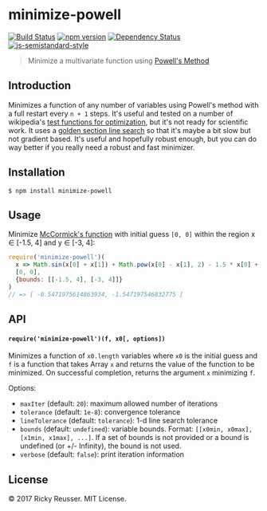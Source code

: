 # minimize-powell

[![Build Status][travis-image]][travis-url] [![npm version][npm-image]][npm-url]  [![Dependency Status][david-image]][david-url] [![js-semistandard-style](https://img.shields.io/badge/code%20style-semistandard-brightgreen.svg?style=flat-square)](https://github.com/Flet/semistandard)

> Minimize a multivariate function using [Powell's Method](https://en.wikipedia.org/wiki/Powell%27s_method)

## Introduction

Minimizes a function of any number of variables using Powell's method with a full restart every `n + 1` steps. It's useful and tested on a number of wikipedia's [test functions for optimization](https://en.wikipedia.org/wiki/Test_functions_for_optimization), but it's not ready for scientific work. It uses a [golden section line search](https://github.com/scijs/minimize-golden-section-1d) so that it's maybe a bit slow but not gradient based. It's useful and hopefully robust enough, but you can do way better if you really need a robust and fast minimizer.

## Installation

```
$ npm install minimize-powell
```

## Usage

Minimize [McCormick's function](https://en.wikipedia.org/wiki/Test_functions_for_optimization) with initial guess `[0, 0]` within the region x ∈ [-1.5, 4] and y ∈ [-3, 4]:

```javascript
require('minimize-powell')(
  x => Math.sin(x[0] + x[1]) + Math.pow(x[0] - x[1], 2) - 1.5 * x[0] + 2.5 * x[1] + 1,
  [0, 0],
  {bounds: [[-1.5, 4], [-3, 4]]}
)
// => [ -0.5471975614863934, -1.547197546832775 ]
```

## API

#### `require('minimize-powell')(f, x0[, options])`

Minimizes a function of `x0.length` variables where `x0` is the initial guess and `f` is a function that takes Array `x` and returns the value of the function to be minimized. On successful completion, returns the argument `x` minimizing `f`.

Options:

- `maxIter` (default: `20`): maximum allowed number of iterations
- `tolerance` (default: `1e-8`): convergence tolerance
- `lineTolerance` (default: `tolerance`): 1-d line search tolerance
- `bounds` (default: `undefined`): variable bounds. Format: `[[x0min, x0max], [x1min, x1max], ...]`. If a set of bounds is not provided or a bound is undefined (or +/- Infinity), the bound is not used.
- `verbose` (default: `false`): print iteration information

## License
&copy; 2017 Ricky Reusser. MIT License.

[travis-image]: https://travis-ci.org/rreusser/minimize-powell.svg?branch=master
[travis-url]: https://travis-ci.org/rreusser/minimize-powell
[npm-image]: https://badge.fury.io/js/minimize-powell.svg
[npm-url]: http://badge.fury.io/js/minimize-powell
[david-image]: https://david-dm.org/rreusser/minimize-powell.svg
[david-url]: https://david-dm.org/rreusser/minimize-powell
